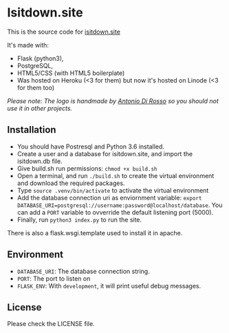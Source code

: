 # Isitdown.site
This is the source code for [isitdown.site](http://isitdown.site)

It's made with: 
 * Flask (python3), 
 * PostgreSQL, 
 * HTML5/CSS (with HTML5 boilerplate)
 * Was hosted on Heroku (<3 for them) but now it's hosted on Linode (<3 for 
    them too)

*Please note: The logo is handmade by
[Antonio Di Rosso](https://www.behance.net/nano88) so you should *not* use it in other projects.*

## Installation
 * You should have Postresql and Python 3.6 installed.
 * Create a user and a database for isitdown.site, and import the isitdown.db file.
 * Give build.sh run permissions: `chmod +x build.sh`
 * Open a terminal, and run `./build.sh` to create the virtual environment and download the required packages.
 * Type `source .venv/bin/activate` to activate the virtual environment
 * Add the database connection uri as enviornment variable: `export DATABASE_URI=postgresql://username:password@localhost/database`. You can add a `PORT` variable to ovverride the default listening port (5000).
 * Finally, run `python3 index.py` to run the site.

There is also a flask.wsgi.template used to install it in apache.

## Environment
 * `DATABASE_URI`: The database connection string.
 * `PORT`: The port to listen on
 * `FLASK_ENV`: With `development`, it will print useful debug messages.

## License
Please check the LICENSE file.
